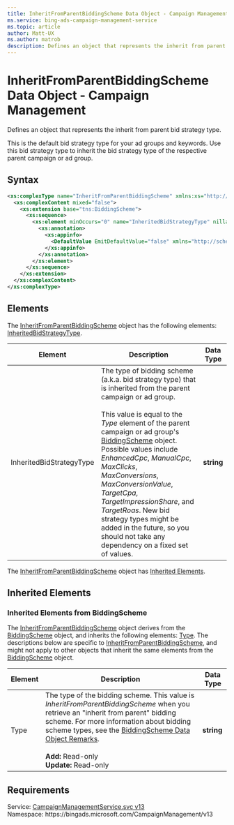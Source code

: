 ```yaml
---
title: InheritFromParentBiddingScheme Data Object - Campaign Management
ms.service: bing-ads-campaign-management-service
ms.topic: article
author: Matt-UX
ms.author: matrob
description: Defines an object that represents the inherit from parent bid strategy type.
---
```

# InheritFromParentBiddingScheme Data Object - Campaign Management
Defines an object that represents the inherit from parent bid strategy type.

This is the default bid strategy type for your ad groups and keywords. Use this bid strategy type to inherit the bid strategy type of the respective parent campaign or ad group.

## Syntax
```xml
<xs:complexType name="InheritFromParentBiddingScheme" xmlns:xs="http://www.w3.org/2001/XMLSchema">
  <xs:complexContent mixed="false">
    <xs:extension base="tns:BiddingScheme">
      <xs:sequence>
        <xs:element minOccurs="0" name="InheritedBidStrategyType" nillable="true" type="xs:string">
          <xs:annotation>
            <xs:appinfo>
              <DefaultValue EmitDefaultValue="false" xmlns="http://schemas.microsoft.com/2003/10/Serialization/" />
            </xs:appinfo>
          </xs:annotation>
        </xs:element>
      </xs:sequence>
    </xs:extension>
  </xs:complexContent>
</xs:complexType>
```

## <a name="elements"></a>Elements

The [InheritFromParentBiddingScheme](inheritfromparentbiddingscheme.md) object has the following elements: [InheritedBidStrategyType](#inheritedbidstrategytype).

|Element|Description|Data Type|
|-----------|---------------|-------------|
|<a name="inheritedbidstrategytype"></a>InheritedBidStrategyType|The type of bidding scheme (a.k.a. bid strategy type) that is inherited from the parent campaign or ad group.<br/><br/>This value is equal to the *Type* element of the parent campaign or ad group's [BiddingScheme](biddingscheme.md) object. Possible values include *EnhancedCpc*, *ManualCpc*, *MaxClicks*, *MaxConversions*, *MaxConversionValue*, *TargetCpa*, *TargetImpressionShare*, and *TargetRoas*. New bid strategy types might be added in the future, so you should not take any dependency on a fixed set of values.|**string**|

The [InheritFromParentBiddingScheme](inheritfromparentbiddingscheme.md) object has [Inherited Elements](#inheritedelements).

## <a name="inheritedelements"></a>Inherited Elements

### <a name="inheritedelementsbiddingscheme"></a>Inherited Elements from BiddingScheme
The [InheritFromParentBiddingScheme](inheritfromparentbiddingscheme.md) object derives from the [BiddingScheme](biddingscheme.md) object, and inherits the following elements: [Type](#type). The descriptions below are specific to [InheritFromParentBiddingScheme](inheritfromparentbiddingscheme.md), and might not apply to other objects that inherit the same elements from the [BiddingScheme](biddingscheme.md) object.  

|Element|Description|Data Type|
|-----------|---------------|-------------|
|<a name="type"></a>Type|The type of the bidding scheme. This value is *InheritFromParentBiddingScheme* when you retrieve an "inherit from parent" bidding scheme. For more information about bidding scheme types, see the [BiddingScheme Data Object Remarks](biddingscheme.md#remarks).<br/><br/>**Add:** Read-only<br/>**Update:** Read-only|**string**|

## Requirements
Service: [CampaignManagementService.svc v13](https://campaign.api.bingads.microsoft.com/Api/Advertiser/CampaignManagement/v13/CampaignManagementService.svc)  
Namespace: https\://bingads.microsoft.com/CampaignManagement/v13  

